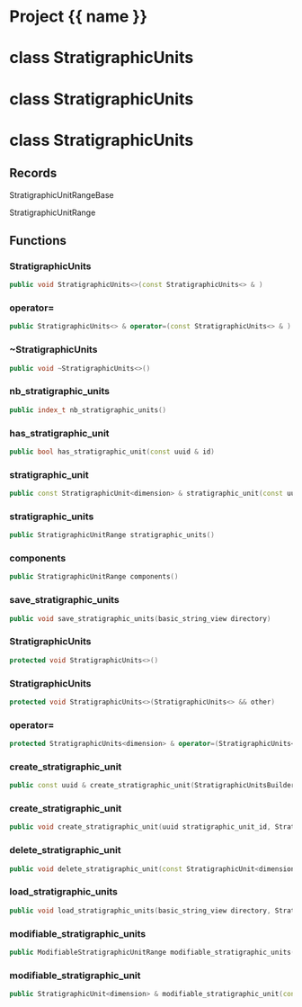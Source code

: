 <script setup>
import {useRoute} from 'vitepress'
const {path} = useRoute()
const tokens = path.split('/')
const words = tokens[2].split('-');
for (let i = 0; i < words.length; i++) {
    words[i] = words[i].charAt(0).toUpperCase() + words[i].slice(1);
    words[i] = words[i].replace('geode', 'Geode')
}
const name = words.join('-');
</script>
# Project {{ name }}

# class StratigraphicUnits


# class StratigraphicUnits


# class StratigraphicUnits


## Records

StratigraphicUnitRangeBase

StratigraphicUnitRange



## Functions

### StratigraphicUnits

```cpp
public void StratigraphicUnits<>(const StratigraphicUnits<> & )
```


### operator=

```cpp
public StratigraphicUnits<> & operator=(const StratigraphicUnits<> & )
```


### ~StratigraphicUnits

```cpp
public void ~StratigraphicUnits<>()
```


### nb_stratigraphic_units

```cpp
public index_t nb_stratigraphic_units()
```


### has_stratigraphic_unit

```cpp
public bool has_stratigraphic_unit(const uuid & id)
```


### stratigraphic_unit

```cpp
public const StratigraphicUnit<dimension> & stratigraphic_unit(const uuid & id)
```


### stratigraphic_units

```cpp
public StratigraphicUnitRange stratigraphic_units()
```


### components

```cpp
public StratigraphicUnitRange components()
```


### save_stratigraphic_units

```cpp
public void save_stratigraphic_units(basic_string_view directory)
```


### StratigraphicUnits

```cpp
protected void StratigraphicUnits<>()
```


### StratigraphicUnits

```cpp
protected void StratigraphicUnits<>(StratigraphicUnits<> && other)
```


### operator=

```cpp
protected StratigraphicUnits<dimension> & operator=(StratigraphicUnits<dimension> && other)
```


### create_stratigraphic_unit

```cpp
public const uuid & create_stratigraphic_unit(StratigraphicUnitsBuilderKey key)
```


### create_stratigraphic_unit

```cpp
public void create_stratigraphic_unit(uuid stratigraphic_unit_id, StratigraphicUnitsBuilderKey key)
```


### delete_stratigraphic_unit

```cpp
public void delete_stratigraphic_unit(const StratigraphicUnit<dimension> & stratigraphic_unit, StratigraphicUnitsBuilderKey key)
```


### load_stratigraphic_units

```cpp
public void load_stratigraphic_units(basic_string_view directory, StratigraphicUnitsBuilderKey key)
```


### modifiable_stratigraphic_units

```cpp
public ModifiableStratigraphicUnitRange modifiable_stratigraphic_units(StratigraphicUnitsBuilderKey key)
```


### modifiable_stratigraphic_unit

```cpp
public StratigraphicUnit<dimension> & modifiable_stratigraphic_unit(const uuid & id, StratigraphicUnitsBuilderKey key)
```





